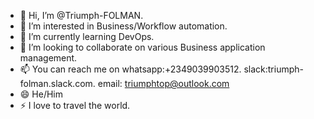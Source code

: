 - 👋 Hi, I’m @Triumph-FOLMAN.
- 👀 I’m interested in Business/Workflow automation.
- 🌱 I’m currently learning DevOps.
- 💞️ I’m looking to collaborate on various Business application management.
- 📫 You can reach me on whatsapp:+2349039903512. slack:triumph-folman.slack.com. email: triumphtop@outlook.com 
- 😄 He/Him
- ⚡ I love to travel the world.

<!---
Triumph-cloud/Triumph-cloud is a ✨ special ✨ repository because its `README.md` (this file) appears on your GitHub profile.
You can click the Preview link to take a look at your changes.
--->
